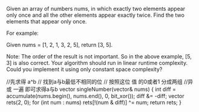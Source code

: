 Given an array of numbers nums, in which exactly two elements appear only once and all the other elements appear exactly twice.
Find the two elements that appear only once.

For example:

Given nums = [1, 2, 1, 3, 2, 5], return [3, 5].

Note:
The order of the result is not important. So in the above example, [5, 3] is also correct.
Your algorithm should run in linear runtime complexity. Could you implement it using only constant space complexity?

//先求得 a^b
// 找到a与b最低不相同的位
// 按照这位 值 的0或者1 分成两组 
//异或 一遍 即可求得a与b
vector<int> singleNumber(vector<int>& nums) {
         int diff = accumulate(nums.begin(), nums.end(), 0, bit_xor<int>());
        diff &= -diff;
        vector<int> rets(2, 0);
        for (int num : nums)
            rets[!(num & diff)] ^= num;
        return rets;
    }
